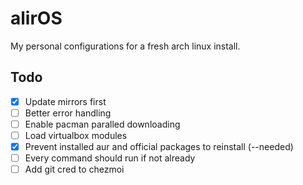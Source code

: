 # alirOS

My personal configurations for a fresh arch linux install.

## Todo

- [x] Update mirrors first
- [ ] Better error handling
- [ ] Enable pacman paralled downloading
- [ ] Load virtualbox modules
- [x] Prevent installed aur and official packages to reinstall (--needed)
- [ ] Every command should run if not already
- [ ] Add git cred to chezmoi
